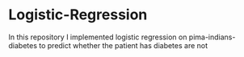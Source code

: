 # Logistic-Regression
In this repository I implemented logistic regression on  pima-indians-diabetes to predict whether the patient has diabetes are not
